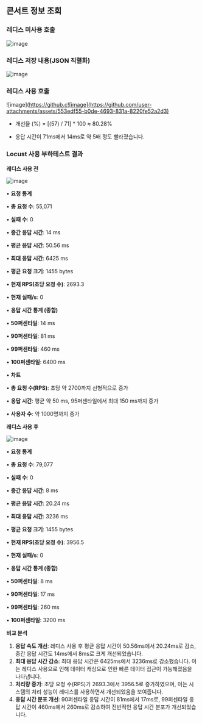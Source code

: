 ## 콘서트 정보 조회



### 레디스 미사용 호출

![image](https://github.com/user-attachments/assets/fe507837-3443-4fbf-9ab3-1769a278d655)

### 레디스 저장 내용(JSON 직렬화)

![image](https://github.com/user-attachments/assets/652e239d-c1ff-4d55-91e0-8ec8e5dee8de)

### 레디스 사용 호출

![image](https://github.c![image](https://github.com/user-attachments/assets/553edf55-b0de-4693-831a-8220fe52a2d3)

- 개선율 (%) = [(57) / 71] * 100 ≈ 80.28%

- 응답 시간이 71ms에서 14ms로 약 5배 정도 빨라졌습니다.

### Locust 사용 부하테스트 결과

**레디스 사용 전**

![image](https://github.com/user-attachments/assets/a12fb02f-9fed-4da6-be35-8da8e32dcee2)

•	**요청 통계**

•	**총 요청 수**: 55,071

•	**실패 수**: 0

•	**중간 응답 시간**: 14 ms

•	**평균 응답 시간**: 50.56 ms

•	**최대 응답 시간**: 6425 ms

•	**평균 요청 크기**: 1455 bytes

•	**현재 RPS(초당 요청 수)**: 2693.3

•	**현재 실패/s**: 0

•	**응답 시간 통계 (종합)**

•	**50퍼센타일**: 14 ms

•	**90퍼센타일**: 81 ms

•	**99퍼센타일**: 460 ms

•	**100퍼센타일**: 6400 ms

•	**차트**

•	**총 요청 수(RPS)**: 초당 약 2700까지 선형적으로 증가

•	**응답 시간**: 평균 약 50 ms, 95퍼센타일에서 최대 150 ms까지 증가

•	**사용자 수**: 약 1000명까지 증가

**레디스 사용 후**

![image](https://github.com/user-attachments/assets/d403743b-1a79-42dd-83b8-50ebe6239c5c)

•	**요청 통계**

•	**총 요청 수**: 79,077

•	**실패 수**: 0

•	**중간 응답 시간**: 8 ms

•	**평균 응답 시간**: 20.24 ms

•	**최대 응답 시간**: 3236 ms

•	**평균 요청 크기**: 1455 bytes

•	**현재 RPS(초당 요청 수)**: 3956.5

•	**현재 실패/s**: 0

•	**응답 시간 통계 (종합)**

•	**50퍼센타일**: 8 ms

•	**90퍼센타일**: 17 ms

•	**99퍼센타일**: 260 ms

•	**100퍼센타일**: 3200 ms

**비교 분석**

1. **응답 속도 개선**: 레디스 사용 후 평균 응답 시간이 50.56ms에서 20.24ms로 감소, 중간 응답 시간도 14ms에서 8ms로 크게 개선되었습니다.
2. **최대 응답 시간 감소**: 최대 응답 시간은 6425ms에서 3236ms로 감소했습니다. 이는 레디스 사용으로 인해 데이터 캐싱으로 인한 빠른 데이터 접근이 가능해졌음을 나타냅니다.
3. **처리량 증가**: 초당 요청 수(RPS)가 2693.3에서 3956.5로 증가하였으며, 이는 시스템의 처리 성능이 레디스를 사용하면서 개선되었음을 보여줍니다.
4. **응답 시간 분포 개선**: 90퍼센타일 응답 시간이 81ms에서 17ms로, 99퍼센타일 응답 시간이 460ms에서 260ms로 감소하여 전반적인 응답 시간 분포가 개선되었습니다.